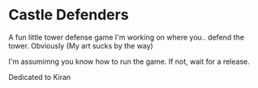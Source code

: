 # Castle Defenders

A fun little tower defense game I'm working on where you.. defend the tower. Obviously
(My art sucks by the way)

I'm assumimng you know how to run the game. If not, wait for a release.


Dedicated to Kiran
